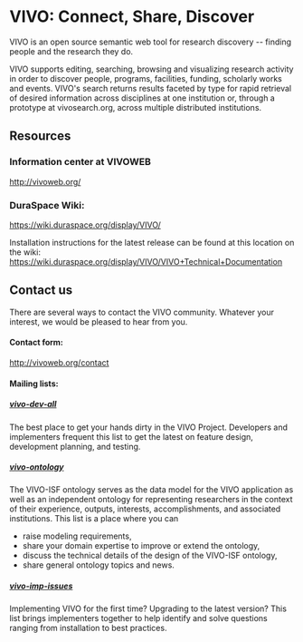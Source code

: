 # VIVO: Connect, Share, Discover

VIVO is an open source semantic web tool for research discovery -- finding people and the research they do.

VIVO supports editing, searching, browsing and visualizing research activity in order to discover people, programs, facilities, funding, scholarly works and events. VIVO's search returns results faceted by type for rapid retrieval of desired information across disciplines at one institution or, through a prototype at vivosearch.org, across multiple distributed institutions. 

## Resources

### Information center at VIVOWEB
http://vivoweb.org/

### DuraSpace Wiki:
https://wiki.duraspace.org/display/VIVO/

Installation instructions for the latest release can be found at this location on the wiki:  https://wiki.duraspace.org/display/VIVO/VIVO+Technical+Documentation

## Contact us
There are several ways to contact the VIVO community. 
Whatever your interest, we would be pleased to hear from you.

#### Contact form: 
http://vivoweb.org/contact

#### Mailing lists:
##### [vivo-dev-all](http://lists.sourceforge.net/lists/listinfo/vivo-dev-all) 
The best place to get your hands dirty in the VIVO Project. 
Developers and implementers frequent this list to get the latest on feature design, 
development planning, and testing.

##### [vivo-ontology](http://lists.sourceforge.net/lists/listinfo/vivo-ontology)  
The VIVO-ISF ontology serves as the data model for the VIVO application as well as an 
independent ontology for representing researchers in the context of their 
experience, outputs, interests, accomplishments, and associated institutions. 
This list is a place where you can 
* raise modeling requirements, 
* share your domain expertise to improve or extend the ontology, 
* discuss the technical details of the design of the VIVO-ISF ontology, 
* share general ontology topics and news.

##### [vivo-imp-issues](http://lists.sourceforge.net/lists/listinfo/vivo-imp-issues)  
Implementing VIVO for the first time? Upgrading to the latest version? 
This list brings implementers together to help identify and solve questions 
ranging from installation to best practices.

